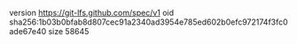 version https://git-lfs.github.com/spec/v1
oid sha256:1b03b0bfab8d807cec91a2340ad3954e785ed602b0efc972174f3fc0ade67e40
size 58645
